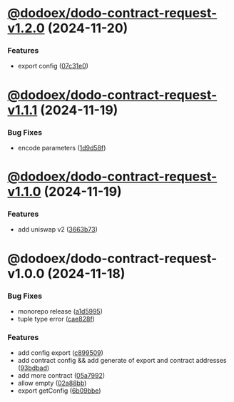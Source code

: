 # [@dodoex/dodo-contract-request-v1.2.0](https://github.com/DODOEX/contract-request/compare/@dodoex/dodo-contract-request-v1.1.1...@dodoex/dodo-contract-request-v1.2.0) (2024-11-20)


### Features

* export config ([07c31e0](https://github.com/DODOEX/contract-request/commit/07c31e05380657a37c48275bce8107fccf6cf896))

# [@dodoex/dodo-contract-request-v1.1.1](https://github.com/DODOEX/contract-request/compare/@dodoex/dodo-contract-request-v1.1.0...@dodoex/dodo-contract-request-v1.1.1) (2024-11-19)


### Bug Fixes

* encode parameters ([1d9d58f](https://github.com/DODOEX/contract-request/commit/1d9d58f1206ae1781e94f95d28d9b774a6ce991a))

# [@dodoex/dodo-contract-request-v1.1.0](https://github.com/DODOEX/contract-request/compare/@dodoex/dodo-contract-request-v1.0.0...@dodoex/dodo-contract-request-v1.1.0) (2024-11-19)


### Features

* add uniswap v2 ([3663b73](https://github.com/DODOEX/contract-request/commit/3663b7301f525082bd3b93c0884c28278120f045))

# @dodoex/dodo-contract-request-v1.0.0 (2024-11-18)


### Bug Fixes

* monorepo release ([a1d5995](https://github.com/DODOEX/contract-request/commit/a1d5995aeb89c3daa0c1a6fb2e341dc6a7c5ba5b))
* tuple type error ([cae828f](https://github.com/DODOEX/contract-request/commit/cae828fb61f7415e663e785663c07dae17ad7f47))


### Features

* add config export ([c899509](https://github.com/DODOEX/contract-request/commit/c899509ebdf767ece3ab02771fd5a95d93f43f36))
* add contract config && add generate of export and contract addresses ([93bdbad](https://github.com/DODOEX/contract-request/commit/93bdbad2d9c222cd8551f659a23f9b0592bda397))
* add more contract ([05a7992](https://github.com/DODOEX/contract-request/commit/05a79925b7637fbc9174245c96eda6b78d93c9fa))
* allow empty ([02a88bb](https://github.com/DODOEX/contract-request/commit/02a88bbc3ad7a71528ba571b24122d7dd2cbeb2e))
* export getConfig ([6b09bbe](https://github.com/DODOEX/contract-request/commit/6b09bbed37a2f27f6fc50283e605bf55116cf260))

